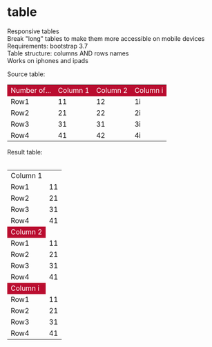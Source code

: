 # table
Responsive tables <br/>
Break "long" tables to make them more accessible on mobile devices<br/>
Requirements: bootstrap 3.7<br/> 
Table structure: columns AND rows names<br/>
Works on iphones and ipads<br/>

Source table:<br/>

<table class="table table-hover table-striped " summary="Upcoming Sessions">

<tr style="background-color: #ba0c2f; color: white;">
<td>Number of...</td>
<td name="tname_c_source">Column 1</td>
<td name="tname_c_source">Column 2</td>
<td name="tname_c_source">Column i</td>
</tr>

<tr>
<td name="tname_rn_source">Row1</td>
<td name="tname_r0">11</td>
<td name="tname_r1">12</td>
<td name="tname_r2">1i</td>
</tr>
<tr>
<td name="tname_rn_source">Row2</td>
<td name="tname_r0">21</td>
<td name="tname_r1">22</td>
<td name="tname_r2">2i</td>
</tr>
<tr>
<td name="tname_rn_source">Row3</td>
<td name="tname_r0">31</td>
<td name="tname_r1">31</td>
<td name="tname_r2">3i</td>
</tr>
<tr>
<td name="tname_rn_source">Row4</td>
<td name="tname_r0">41</td>
<td name="tname_r1">42</td>
<td name="tname_r2">4i</td>
</tr>
<tr></tr>

</table>
Result table: <br/><br/>
<table class="table table-hover table-striped " summary="Upcoming Sessions">
<tr background-color: #ba0c2f; color: white; >
<td name="tname_c_source">Column 1</td>
</tr>
<tr>
<td name="tname_rn_source">Row1</td>
<td name="tname_r0">11</td>
</tr>
<tr>
<td name="tname_rn_source">Row2</td>
<td name="tname_r0">21</td>
</tr>
<tr>
<td name="tname_rn_source">Row3</td>
<td name="tname_r0">31</td>
</tr>
<tr>
<td name="tname_rn_source">Row4</td>
<td name="tname_r0">41</td>
</tr>
<tr style="background-color: #ba0c2f; color: white;">
<td name="tname_c_source">Column 2</td>
</tr>
<tr>
<td name="tname_rn_source">Row1</td>
<td name="tname_r0">11</td>
</tr>
<tr>
<td name="tname_rn_source">Row2</td>
<td name="tname_r0">21</td>
</tr>
<tr>
<td name="tname_rn_source">Row3</td>
<td name="tname_r0">31</td>
</tr>
<tr>
<td name="tname_rn_source">Row4</td>
<td name="tname_r0">41</td>
</tr>
<tr style="background-color: #ba0c2f; color: white;">
<td name="tname_c_source">Column i</td>
</tr>
<tr>
<td name="tname_rn_source">Row1</td>
<td name="tname_r0">11</td>
</tr>
<tr>
<td name="tname_rn_source">Row2</td>
<td name="tname_r0">21</td>
</tr>
<tr>
<td name="tname_rn_source">Row3</td>
<td name="tname_r0">31</td>
</tr>
<tr>
<td name="tname_rn_source">Row4</td>
<td name="tname_r0">41</td>
</tr>

</table>



